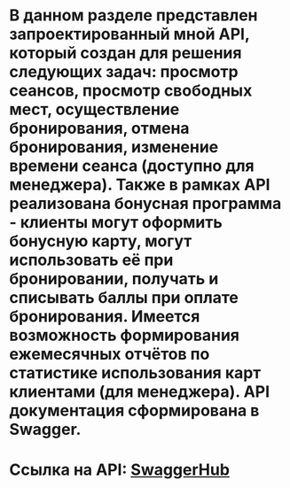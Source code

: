 # В данном разделе представлен запроектированный мной API, который создан для решения следующих задач: просмотр сеансов, просмотр свободных мест, осуществление бронирования, отмена бронирования, изменение времени сеанса (доступно для менеджера). Также в рамках API реализована бонусная программа - клиенты могут оформить бонусную карту, могут использовать её при бронировании, получать и списывать баллы при оплате бронирования. Имеется возможность формирования ежемесячных отчётов по статистике использования карт клиентами (для менеджера). API документация сформирована в Swagger.

# Ссылка на API: [SwaggerHub](https://app.swaggerhub.com/apis/YuriyFilippov/IskorkaAPI/1.0.0)